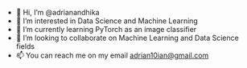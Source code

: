 - 👋 Hi, I’m @adrianandhika
- 👀 I’m interested in Data Science and Machine Learning
- 🌱 I’m currently learning PyTorch as an image classifier
- 💞️ I’m looking to collaborate on Machine Learning and Data Science fields
- 📫 You can reach me on my email adrian10ian@gmail.com

<!---
adrianandhika/adrianandhika is a ✨ special ✨ repository because its `README.md` (this file) appears on your GitHub profile.
You can click the Preview link to take a look at your changes.
--->
